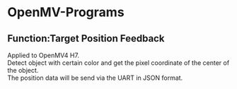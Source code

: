 # OpenMV-Programs
## Function:Target Position Feedback
Applied to OpenMV4 H7.  
Detect object with certain color and get the pixel coordinate of the center of the object.  
The position data will be send via the UART in JSON format.  
